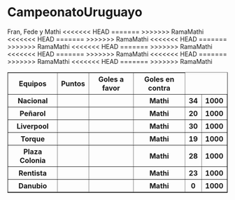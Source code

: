 # CampeonatoUruguayo

<!doctype html>
<html>
    <head>
    <title>Campeonato Uruguayo </title>
    </head>
    <body>
    <caption>Fran, Fede y Mathi</caption>
    <table border ="1">
        <thead>
            <tr>
                <th>Equipos</th>
                <th>Puntos </th>
                <th>Goles a favor</th>
                <th>Goles en contra</th>
            </tr>
        </thead>
        <tbody>
            <tr>
<<<<<<< HEAD
                <th>Nacional</th>
                <th></th>
=======
                <th></th>
                <th>Mathi</th>
>>>>>>> RamaMathi
                <th>34</th>
                <th>1000</th>
            </tr>
                        <tr>
<<<<<<< HEAD
                <th>Peñarol</th>
                <th></th>
=======
                <th></th>
                <th>Mathi</th>
>>>>>>> RamaMathi
                <th>20</th>
                <th>1000</th>
            </tr>
                        <tr>
<<<<<<< HEAD
                <th>Liverpool</th>
                <th></th>
=======
                <th></th>
                <th>Mathi</th>
>>>>>>> RamaMathi
                <th>30</th>
                <th>1000</th>
            </tr>
                        <tr>
<<<<<<< HEAD
                <th>Torque</th>
                <th></th>
=======
                <th></th>
                <th>Mathi</th>
>>>>>>> RamaMathi
                <th>19</th>
                <th>1000</th>  
            </tr>
                        <tr>
<<<<<<< HEAD
                <th>Plaza Colonia</th>
                <th></th>
=======
                <th></th>
                <th>Mathi</th>
>>>>>>> RamaMathi
                <th>28</th>
                <th>1000</th>   
            </tr>
                        <tr>
<<<<<<< HEAD
                <th>Rentista</th>
                <th></th>
=======
                <th></th>
                <th>Mathi</th>
>>>>>>> RamaMathi
                <th>23</th>
                <th>1000</th>
            </tr>
                          <tr>
<<<<<<< HEAD
                <th>Danubio</th>
                <th></th>
=======
                <th></th>
                <th>Mathi</th>
>>>>>>> RamaMathi
                <th>0</th>
                <th>1000</th>  
            </tr>
        </tbody>
    </table>   
    </body>
</html>
